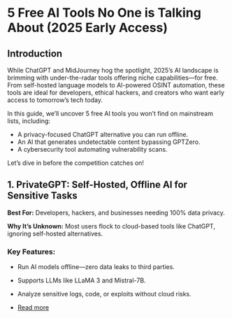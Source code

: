# 5 Free AI Tools No One is Talking About (2025 Early Access)

## Introduction

While ChatGPT and MidJourney hog the spotlight, 2025’s AI landscape is brimming with under-the-radar tools offering niche capabilities—for free. From self-hosted language models to AI-powered OSINT automation, these tools are ideal for developers, ethical hackers, and creators who want early access to tomorrow’s tech today.

In this guide, we’ll uncover 5 free AI tools you won’t find on mainstream lists, including:

- A privacy-focused ChatGPT alternative you can run offline.
- An AI that generates undetectable content bypassing GPTZero.
- A cybersecurity tool automating vulnerability scans.

Let’s dive in before the competition catches on!

## 1. PrivateGPT: Self-Hosted, Offline AI for Sensitive Tasks

**Best For:** Developers, hackers, and businesses needing 100% data privacy.

**Why It’s Unknown:** Most users flock to cloud-based tools like ChatGPT, ignoring self-hosted alternatives.

### Key Features:
- Run AI models offline—zero data leaks to third parties.
- Supports LLMs like LLaMA 3 and Mistral-7B.
- Analyze sensitive logs, code, or exploits without cloud risks.

- [Read more](https://deepseekhacks.com/5-free-ai-tools-no-one-is-talking-about-2025-early-access/)
